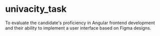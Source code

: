# univacity_task
To evaluate the candidate's proficiency in Angular frontend development and their ability to implement a user interface based on Figma designs.
